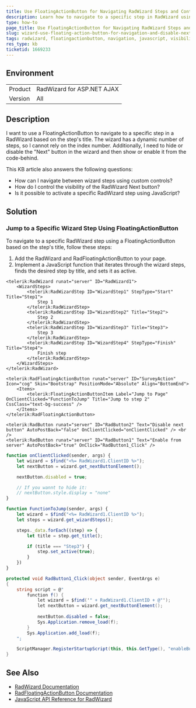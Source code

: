 ```yaml
---
title: Use FloatingActionButton for Navigating RadWizard Steps and Control Next Button Visibility
description: Learn how to navigate to a specific step in RadWizard using FloatingActionButton based on the step's title and how to programmatically control the visibility and enablement of the Next button.
type: how-to
page_title: Use FloatingActionButton for Navigating RadWizard Steps and Control Next Button Visibility
slug: wizard-use-floating-action-button-for-navigation-and-disable-next-button-control
tags: radwizard, floatingactionbutton, navigation, javascript, visibility, enablement
res_type: kb
ticketid: 1669233
---
```


## Environment

<table>
<tbody>
<tr>
<td>Product</td>
<td>RadWizard for ASP.NET AJAX</td>
</tr>
<tr>
<td>Version</td>
<td>All</td>
</tr>
</tbody>
</table>

## Description
I want to use a FloatingActionButton to navigate to a specific step in a RadWizard based on the step's title. The wizard has a dynamic number of steps, so I cannot rely on the index number. Additionally, I need to hide or disable the "Next" button in the wizard and then show or enable it from the code-behind.

This KB article also answers the following questions:

- How can I navigate between wizard steps using custom controls?
- How do I control the visibility of the RadWizard Next button?
- Is it possible to activate a specific RadWizard step using JavaScript?

## Solution

### Jump to a Specific Wizard Step Using FloatingActionButton

To navigate to a specific RadWizard step using a FloatingActionButton based on the step's title, follow these steps:

1. Add the RadWizard and RadFloatingActionButton to your page.
2. Implement a JavaScript function that iterates through the wizard steps, finds the desired step by title, and sets it as active.

````ASP.NET
<telerik:RadWizard runat="server" ID="RadWizard1">
    <WizardSteps>
        <telerik:RadWizardStep ID="WizardStep1" StepType="Start" Title="Step1">
            Step 1
        </telerik:RadWizardStep>
        <telerik:RadWizardStep ID="WizardStep2" Title="Step2">
            Step 2
        </telerik:RadWizardStep>
        <telerik:RadWizardStep ID="WizardStep3" Title="Step3">
            Step 3
        </telerik:RadWizardStep>
        <telerik:RadWizardStep ID="WizardStep4" StepType="Finish" Title="Step4">
            Finish step
        </telerik:RadWizardStep>
    </WizardSteps>
</telerik:RadWizard>

<telerik:RadFloatingActionButton runat="server" ID="SurveyAction" Icon="cog" Skin="Bootstrap" PositionMode="Absolute" Align="BottomEnd">
    <Items>
        <telerik:FloatingActionButtonItem Label="Jump to Page" OnClientClicked="FunctionToJump" Title="Jump to step 2" CssClass="text-bg-success" />
    </Items>
</telerik:RadFloatingActionButton>

<telerik:RadButton runat="server" ID="RadButton2" Text="Disable next button" AutoPostBack="false" OnClientClicked="onClientClicked" /> <br />
<telerik:RadButton runat="server" ID="RadButton1" Text="Enable from server" AutoPostBack="true" OnClick="RadButton1_Click" />
````

````JavaScript
function onClientClicked(sender, args) {
    let wizard = $find("<%= RadWizard1.ClientID %>");
    let nextButton = wizard.get_nextButtonElement();

    nextButton.disabled = true;

    // If you wannt to hide it:
    // nextButton.style.display = "none"
}

function FunctionToJump(sender, args) {
    let wizard = $find("<%= RadWizard1.ClientID %>");
    let steps = wizard.get_wizardSteps();

    steps._data.forEach((step) => {
        let title = step.get_title();

        if (title === "Step3") {
            step.set_active(true);
        }
    })
}
````

````C#
protected void RadButton1_Click(object sender, EventArgs e)
{
    string script = @"
        function f() {
            let wizard = $find('" + RadWizard1.ClientID + @"');
            let nextButton = wizard.get_nextButtonElement();
            
            nextButton.disabled = false;
            Sys.Application.remove_load(f);
        }
        Sys.Application.add_load(f);
    ";

    ScriptManager.RegisterStartupScript(this, this.GetType(), "enableButtonScript", script, true);
}
````

## See Also

- [RadWizard Documentation](https://docs.telerik.com/devtools/aspnet-ajax/controls/wizard/overview)
- [RadFloatingActionButton Documentation](https://docs.telerik.com/devtools/aspnet-ajax/controls/floatingactionbutton/overview)
- [JavaScript API Reference for RadWizard](https://docs.telerik.com/devtools/aspnet-ajax/controls/wizard/client-side-programming/overview)
